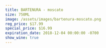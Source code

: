 ```yaml
---
title: BARTENURA - moscato
size: 750ML
image: /assets/images/bartenura-moscato.png
reg_price: $17.99
special_price: $16.99
expiration_date: 2018-12-04 00:00:00 -0700
show_wine: true
---
```



